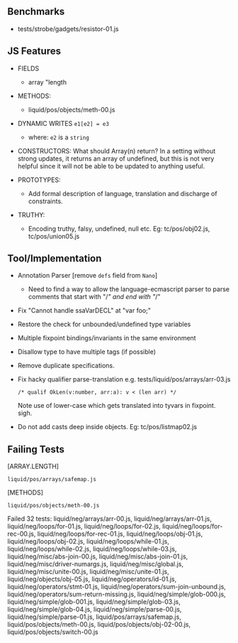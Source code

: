 Benchmarks
----------

  - tests/strobe/gadgets/resistor-01.js


JS Features
-----------

  - FIELDS
    - array "length

  - METHODS:
    - liquid/pos/objects/meth-00.js

  - DYNAMIC WRITES `e1[e2] = e3` 
    - where: `e2` is a `string`

  - CONSTRUCTORS: 
      What should Array(n) return?  In a setting without strong updates, it 
      returns an array of undefined, but this is not very helpful since it will 
      not be able to be updated to anything useful.

  - PROTOTYPES:
    - Add formal description of language, translation and discharge of constraints.

  - TRUTHY:
    - Encoding truthy, falsy, undefined, null etc.
      Eg: tc/pos/obj02.js, tc/pos/union05.js


Tool/Implementation
-------------------

  - Annotation Parser [remove `defs` field from `Nano`]
    - Need to find a way to allow the language-ecmascript parser to parse 
      comments that start with "/*" and end with "*/"

  - Fix "Cannot handle ssaVarDECL" at "var foo;"

  - Restore the check for unbounded/undefined type variables

  - Multiple fixpoint bindings/invariants in the same environment

  - Disallow type to have multiple tags (if possible)

  - Remove duplicate specifications.

  - Fix hacky qualifier parse-translation e.g. tests/liquid/pos/arrays/arr-03.js
        
        /* qualif OkLen(v:number, arr:a): v < (len arr) */

    Note use of lower-case which gets translated into tyvars in fixpoint. sigh.

  - Do not add casts deep inside objects. Eg: tc/pos/listmap02.js 


Failing Tests 
-------------

[ARRAY.LENGTH]
  
    liquid/pos/arrays/safemap.js

[METHODS]

    liquid/pos/objects/meth-00.js


Failed 32 tests: 
 liquid/neg/arrays/arr-00.js,
 liquid/neg/arrays/arr-01.js,
 liquid/neg/loops/for-01.js,
 liquid/neg/loops/for-02.js,
 liquid/neg/loops/for-rec-00.js,
 liquid/neg/loops/for-rec-01.js,
 liquid/neg/loops/obj-01.js,
 liquid/neg/loops/obj-02.js,
 liquid/neg/loops/while-01.js,
 liquid/neg/loops/while-02.js,
 liquid/neg/loops/while-03.js,
 liquid/neg/misc/abs-join-00.js,
 liquid/neg/misc/abs-join-01.js,
 liquid/neg/misc/driver-numargs.js,
 liquid/neg/misc/global.js,
 liquid/neg/misc/unite-00.js,
 liquid/neg/misc/unite-01.js,
 liquid/neg/objects/obj-05.js,
 liquid/neg/operators/id-01.js,
 liquid/neg/operators/stmt-01.js,
 liquid/neg/operators/sum-join-unbound.js,
 liquid/neg/operators/sum-return-missing.js,
 liquid/neg/simple/glob-000.js,
 liquid/neg/simple/glob-001.js,
 liquid/neg/simple/glob-03.js,
 liquid/neg/simple/glob-04.js,
 liquid/neg/simple/parse-00.js,
 liquid/neg/simple/parse-01.js,
 liquid/pos/arrays/safemap.js,
 liquid/pos/objects/meth-00.js,
 liquid/pos/objects/obj-02-00.js,
 liquid/pos/objects/switch-00.js


